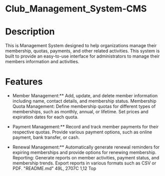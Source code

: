 # Club_Management_System-CMS
  
# Description
This is Management System designed to help organizations manage their membership, quotas, payments, and other related activities. This system is built to provide an easy-to-use interface for administrators to manage their members information and activities.

# Features
* Member Management:** Add, update, and delete member information including name, contact details, and membership status.
Membership Quota Management: Define membership quotas for different types of memberships, such as monthly, annual, or lifetime. Set prices and expiration dates for each quota.

* Payment Management:** Record and track member payments for their respective quotas. Provide various payment options, such as online payment, bank transfer, or cash.

* Renewal Management:** Automatically generate renewal reminders for expiring memberships and provide options for renewing membership.
Reporting: Generate reports on member activities, payment status, and membership trends. Export reports in various formats such as CSV or PDF.
"README.md" 49L, 2707C                                        1,12          Top
